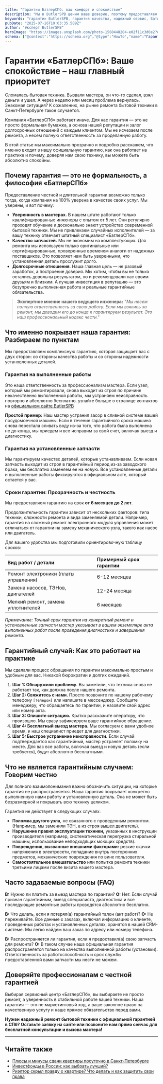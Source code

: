 ```yaml
---
title: "Гарантии БатлерСПб: ваш комфорт и спокойствие"
description: "Мы в ButlerSPB ценим ваше доверие, поэтому предоставляем четкие гарантии. Гарантия качества, соблюдение сроков и страхование ответственности — основа нашей работы."
keywords: "гарантии ButlerSPB, гарантия качества, надежный сервис, БатлерСПб, ответственность, услуги с гарантией, санкт-петербург"
pubDate: "2025-07-26T10:03:35.589Z"
author: "Эксперт ButlerSPB"
heroImage: "https://images.unsplash.com/photo-1560448204-e02f11c3d0e2?q=80&w=2070&auto=format&fit=crop"
schema: {"@context":"https://schema.org","@type":"HowTo","name":"Гарантии БатлерСПб: ваш комфорт и спокойствие","description":"Мы в ButlerSPB ценим ваше доверие, поэтому предоставляем четкие гарантии. Гарантия качества, соблюдение сроков и страхование ответственности — основа нашей работы.","image":{"@type":"ImageObject","url":"https://images.unsplash.com/photo-1560448204-e02f11c3d0e2?q=80&w=2070&auto=format&fit=crop"},"aggregateRating":{"@type":"AggregateRating","ratingValue":"4.9","reviewCount":655,"bestRating":"5","worstRating":"1"},"publisher":{"@type":"Organization","name":"Блог ButlerSPB","logo":{"@type":"ImageObject","url":"https://butlerspb-blog.netlify.app/favicon.ico"}},"mainEntityOfPage":{"@type":"WebPage","@id":"https://butlerspb-blog.netlify.app/blog/garantii-batlerspb/"}}
---
```

# Гарантии «БатлерСПб»: Ваше спокойствие – наш главный приоритет

Сломалась бытовая техника. Вызвали мастера, он что-то сделал, взял деньги и ушел. А через неделю или месяц проблема вернулась. Знакомая ситуация? К сожалению, на рынке ремонта бытовой техники в Санкт-Петербурге такое случается.

Компания «БатлерСПб» работает иначе. Для нас гарантия — это не просто формальная бумажка, а основа нашей репутации и залог долгосрочных отношений с каждым клиентом. Мы не исчезаем после ремонта, а несем полную ответственность за проделанную работу.

В этой статье мы максимально прозрачно и подробно расскажем, что именно входит в нашу официальную гарантию, как она работает на практике и почему, доверяя нам свою технику, вы можете быть абсолютно спокойны.

## Почему гарантия — это не формальность, а философия «БатлерСПб»

Предоставление честной и длительной гарантии возможно только тогда, когда компания на 100% уверена в качестве своих услуг. Мы уверены, и вот почему:

*   **Уверенность в мастерах.** В нашем штате работают только квалифицированные инженеры с опытом от 5 лет. Они регулярно проходят обучение и досконально знают устройство современной бытовой техники. Мы не привлекаем случайных исполнителей — за вашу технику отвечает штатный специалист «БатлерСПб».
*   **Качество запчастей.** Мы не экономим на комплектующих. Для ремонта мы используем только оригинальные или сертифицированные, проверенные временем аналоги от надежных поставщиков. Это позволяет нам быть уверенными, что установленная деталь прослужит долго.
*   **Долгосрочные отношения.** Наша главная цель — не разовый заработок, а построение доверия. Мы хотим, чтобы вы не только остались довольны результатом, но и рекомендовали нас своим друзьям и близким. А лучшая инвестиция в репутацию — это безупречно выполненная работа и реальные гарантийные обязательства.

> **Экспертное мнение нашего ведущего инженера:** *"Мы несем полную ответственность за свою работу. Если мы взялись за ремонт, мы доводим его до конца и гарантируем результат. Это наш профессиональный кодекс чести."*

## Что именно покрывает наша гарантия: Разбираем по пунктам

Мы предоставляем комплексную гарантию, которая защищает вас с двух сторон: со стороны качества работы и со стороны надежности установленных деталей.

### Гарантия на выполненные работы

Это наша ответственность за профессионализм мастера. Если узел, который мы ремонтировали, снова выходит из строя по причине некачественно выполненной работы, мы устраняем неисправность повторно и абсолютно бесплатно. узнайте больше о странице контактов на <a href="https://butlerspb.ru/contacts" target="_blank" rel="nofollow">официальном сайте ButlerSPB</a>

**Простой пример:** Наш мастер устранил засор в сливной системе вашей посудомоечной машины. Если в течение гарантийного срока машина снова перестала сливать воду из-за того, что работа была выполнена не до конца, мы приедем и все исправим за свой счет, включая выезд и диагностику.

### Гарантия на установленные запчасти

Мы гарантируем качество деталей, которые устанавливаем. Если новая запчасть выходит из строя в гарантийный период из-за заводского брака, мы бесплатно заменяем ее на новую. Все установленные детали и выполненные работы фиксируются в официальном акте, который остается у вас.

### Сроки гарантии: Прозрачность и честность

Мы предоставляем гарантию на срок **от 6 месяцев до 2 лет**.

Продолжительность гарантии зависит от нескольких факторов: типа техники, сложности ремонта и вида заменяемой детали. Например, гарантия на сложный ремонт электронного модуля управления может отличаться от гарантии на замену механического узла, такого как насос или двигатель.

Для вашего удобства мы подготовили ориентировочную таблицу сроков:

| Вид работ / детали                      | Примерный срок гарантии |
| :-------------------------------------- | :---------------------- |
| Ремонт электроники (платы управления)   | 6-12 месяцев            |
| Замена насосов, ТЭНов, двигателей       | 12-24 месяца            |
| Мелкий ремонт, замена уплотнителей      | 6 месяцев               |

*Примечание: Точный срок гарантии на конкретный ремонт и установленные запчасти мастер указывает в вашем экземпляре акта выполненных работ после проведения диагностики и завершения ремонта.*

## Гарантийный случай: Как это работает на практике

Мы сделали процесс обращения по гарантии максимально простым и удобным для вас. Никакой бюрократии и долгих ожиданий.

1.  **Шаг 1: Обнаружили проблему.** Вы заметили, что техника снова не работает так, как должна после нашего ремонта.
2.  **Шаг 2: Свяжитесь с нами.** Просто позвоните по нашему рабочему телефону `[Телефон]` или напишите в мессенджер. Сообщите менеджеру, что обращаетесь по гарантии, и назовите свой адрес или номер акта.
3.  **Шаг 3: Опишите ситуацию.** Кратко расскажите оператору, что произошло. Мы сразу зафиксируем ваше гарантийное обращение.
4.  **Шаг 4: Бесплатный выезд мастера.** Мы согласуем с вами удобное время, и наш специалист приедет для диагностики.
5.  **Шаг 5: Быстрое устранение неисправности.** Если случай подтверждается как гарантийный, мастер устраняет поломку на месте. Для вас все работы, включая выезд и новую деталь (если требуется), будут абсолютно бесплатными.

## Что не является гарантийным случаем: Говорим честно

Для полного взаимопонимания важно обозначить ситуации, на которые гарантия не распространяется. Наша гарантия покрывает конкретно выполненную нами работу и установленную деталь. Она не может быть безразмерной и покрывать всю технику целиком.

Гарантия не действует в следующих случаях:

*   **Поломка другого узла,** не связанного с проведенным ремонтом. (Например, мы заменили ТЭН, а из строя вышел двигатель).
*   **Нарушение правил эксплуатации техники,** указанных в инструкции производителя (например, систематическая перегрузка стиральной машины, использование неподходящих моющих средств).
*   **Повреждения, вызванные внешними факторами:** резкие скачки напряжения в электросети, попадание внутрь посторонних предметов, механические повреждения по вине пользователя.
*   **Самостоятельное вмешательство** или попытка ремонта техники третьими лицами после визита нашего мастера.

## Часто задаваемые вопросы (FAQ)

**В:** Нужно ли платить за выезд мастера по гарантии?
**О:** Нет. Если случай признан гарантийным, выезд специалиста, диагностика и все последующие ремонтные работы проводятся абсолютно бесплатно.

**В:** Что делать, если я потерял(а) гарантийный талон (акт работ)?
**О:** Не переживайте. Все данные о заказах, включая информацию о клиенте, проведенных работах и установленных деталях, хранятся в нашей CRM-системе. Мы легко найдем ваш заказ по адресу или номеру телефона.

**В:** Распространяется ли гарантия, если я предоставил(а) свою запчасть для ремонта?
**О:** В таком случае наша официальная гарантия распространяется только на качество выполненной работы (установки). Ответственность за работоспособность и срок службы предоставленной вами запчасти мы нести не можем.

## Доверяйте профессионалам с честной гарантией

Выбирая сервисный центр «БатлерСПб», вы выбираете не просто ремонт, а уверенность в стабильной работе вашей техники. Наша гарантия — это не маркетинговый ход, а ваше законное право на качественную услугу и наше прямое обязательство перед вами.

**Нужен надежный ремонт бытовой техники с официальной гарантией в СПб? Оставьте заявку на сайте или позвоните нам прямо сейчас для бесплатной консультации и вызова мастера!**

---

## Читайте также

*   [Плюсы и минусы сдачи квартиры посуточно в Санкт-Петербурге](/blog/plyusy-i-minusy-sdachi-kvartiry-posutochno-v-sankt-peterburge/)
*   [Инвестфонды в России: как выбрать лучший?](/blog/investfondy-v/)
*   [Риэлтор скрыл правду о квартире? Что делать и как защитить свои права](/blog/chto-delat-esli-rieltor-skryl-vazhnuyu-informaciyu-ob-obekte/)

